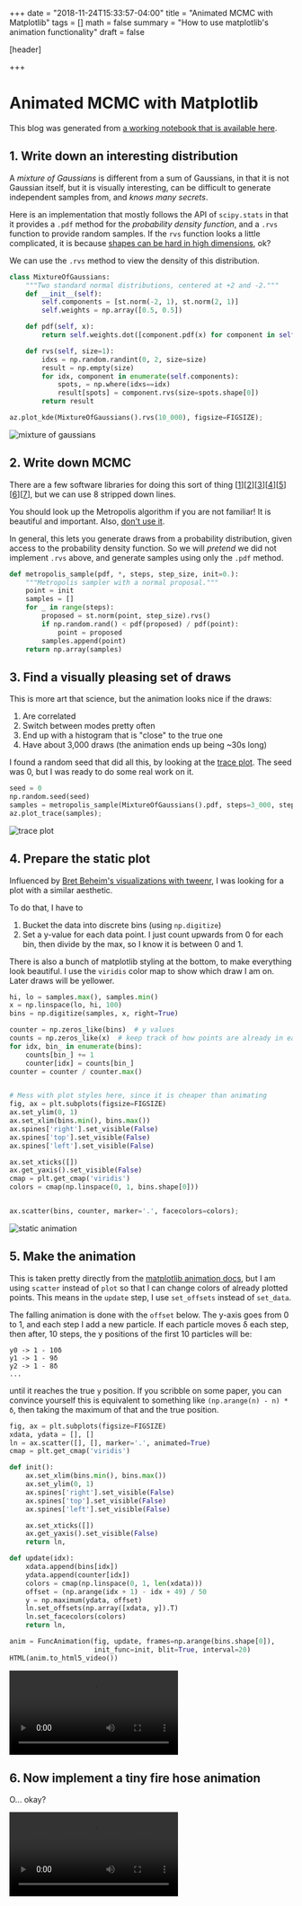 +++
date = "2018-11-24T15:33:57-04:00"
title = "Animated MCMC with Matplotlib"
tags = []
math = false
summary = "How to use matplotlib's animation functionality"
draft = false

[header]

+++

# Animated MCMC with Matplotlib

This blog was generated from [a working notebook that is available here](https://gist.github.com/ColCarroll/f6985375d3029c0651a4f41e83f99499).

## 1. Write down an interesting distribution

A _mixture of Gaussians_ is different from a sum of Gaussians, in that it is not Gaussian itself, but it is visually interesting, can be difficult to generate independent samples from, and _knows many secrets_.

Here is an implementation that mostly follows the API of `scipy.stats` in that it provides a `.pdf` method for the _probability density function_, and a `.rvs` function to provide random samples. If the `rvs` function looks a little complicated, it is because [shapes can be hard in high dimensions](https://github.com/pymc-devs/pymc3/issues?q=is%3Aissue+is%3Aopen+label%3Ashape_problem), ok?

We can use the `.rvs` method to view the density of this distribution.

```python
class MixtureOfGaussians:
    """Two standard normal distributions, centered at +2 and -2."""
    def __init__(self):
        self.components = [st.norm(-2, 1), st.norm(2, 1)]
        self.weights = np.array([0.5, 0.5])

    def pdf(self, x):
        return self.weights.dot([component.pdf(x) for component in self.components])

    def rvs(self, size=1):
        idxs = np.random.randint(0, 2, size=size)
        result = np.empty(size)
        for idx, component in enumerate(self.components):
            spots, = np.where(idxs==idx)
            result[spots] = component.rvs(size=spots.shape[0])
        return result

az.plot_kde(MixtureOfGaussians().rvs(10_000), figsize=FIGSIZE);
```

![mixture of gaussians](/img/animation-1.png)

## 2. Write down MCMC

There are a few software libraries for doing this sort of thing [[1](https://docs.pymc.io/)][[2](http://mc-stan.org/)][[3](http://edwardlib.org/)][[4](https://emcee.readthedocs.io/en/stable/)][[5](http://pyro.ai/)][[6](https://dotnet.github.io/infer/)][[7](https://www.tensorflow.org/probability/)], but we can use 8 stripped down lines.

You should look up the Metropolis algorithm if you are not familiar! It is beautiful and important. Also, [don't use it](https://colindcarroll.com/2018/01/01/bad-traces-or-dont-use-metropolis/).

In general, this lets you generate draws from a probability distribution, given access to the probability density function. So we will _pretend_ we did not implement `.rvs` above, and generate samples using only the `.pdf` method.

```python
def metropolis_sample(pdf, *, steps, step_size, init=0.):
    """Metropolis sampler with a normal proposal."""
    point = init
    samples = []
    for _ in range(steps):
        proposed = st.norm(point, step_size).rvs()
        if np.random.rand() < pdf(proposed) / pdf(point):
            point = proposed
        samples.append(point)
    return np.array(samples)
```

## 3. Find a visually pleasing set of draws

This is more art that science, but the animation looks nice if the draws:

1. Are correlated
2. Switch between modes pretty often
3. End up with a histogram that is "close" to the true one
4. Have about 3,000 draws (the animation ends up being ~30s long)

I found a random seed that did all this, by looking at the [trace plot](https://arviz-devs.github.io/arviz/examples/plot_trace.html). The seed was 0, but I was ready to do some real work on it.

```python
seed = 0
np.random.seed(seed)
samples = metropolis_sample(MixtureOfGaussians().pdf, steps=3_000, step_size=0.4)
az.plot_trace(samples);
```

![trace plot](/img/animation-2.png)

## 4. Prepare the static plot

Influenced by [Bret Beheim's visualizations with tweenr](https://twitter.com/babeheim/status/1063792960377053185), I was looking for a plot with a similar aesthetic.

To do that, I have to

1. Bucket the data into discrete bins (using `np.digitize`)
2. Set a y-value for each data point. I just count upwards from 0 for each bin, then divide by the max, so I know it is between 0 and 1.

There is also a bunch of matplotlib styling at the bottom, to make everything look beautiful. I use the `viridis` color map to show which draw I am on. Later draws will be yellower.

```python
hi, lo = samples.max(), samples.min()
x = np.linspace(lo, hi, 100)
bins = np.digitize(samples, x, right=True)

counter = np.zeros_like(bins)  # y values
counts = np.zeros_like(x)  # keep track of how points are already in each bin
for idx, bin_ in enumerate(bins):
    counts[bin_] += 1
    counter[idx] = counts[bin_]
counter = counter / counter.max()


# Mess with plot styles here, since it is cheaper than animating
fig, ax = plt.subplots(figsize=FIGSIZE)
ax.set_ylim(0, 1)
ax.set_xlim(bins.min(), bins.max())
ax.spines['right'].set_visible(False)
ax.spines['top'].set_visible(False)
ax.spines['left'].set_visible(False)

ax.set_xticks([])
ax.get_yaxis().set_visible(False)
cmap = plt.get_cmap('viridis')
colors = cmap(np.linspace(0, 1, bins.shape[0]))


ax.scatter(bins, counter, marker='.', facecolors=colors);
```

![static animation](/img/animation-3.png)

## 5. Make the animation

This is taken pretty directly from the [matplotlib animation docs](https://matplotlib.org/api/animation_api.html), but I am using `scatter` instead of `plot` so that I can change colors of already plotted points. This means in the `update` step, I use `set_offsets` instead of `set_data`.

The falling animation is done with the `offset` below. The y-axis goes from 0 to 1, and each step I add a new particle. If each particle moves δ each step, then after, 10 steps, the y positions of the first 10 particles will be:

```
y0 -> 1 - 10δ
y1 -> 1 - 9δ
y2 -> 1 - 8δ
...
```

until it reaches the true `y` position. If you scribble on some paper, you can convince yourself this is equivalent to something like `(np.arange(n) - n) * δ`, then taking the maximum of that and the true position.

```python
fig, ax = plt.subplots(figsize=FIGSIZE)
xdata, ydata = [], []
ln = ax.scatter([], [], marker='.', animated=True)
cmap = plt.get_cmap('viridis')

def init():
    ax.set_xlim(bins.min(), bins.max())
    ax.set_ylim(0, 1)
    ax.spines['right'].set_visible(False)
    ax.spines['top'].set_visible(False)
    ax.spines['left'].set_visible(False)

    ax.set_xticks([])
    ax.get_yaxis().set_visible(False)
    return ln,

def update(idx):
    xdata.append(bins[idx])
    ydata.append(counter[idx])
    colors = cmap(np.linspace(0, 1, len(xdata)))
    offset = (np.arange(idx + 1) - idx + 49) / 50
    y = np.maximum(ydata, offset)
    ln.set_offsets(np.array([xdata, y]).T)
    ln.set_facecolors(colors)
    return ln,

anim = FuncAnimation(fig, update, frames=np.arange(bins.shape[0]),
                     init_func=init, blit=True, interval=20)
HTML(anim.to_html5_video())
```

<video controls autoplay loop src="/img/falling.mp4"></video>

## 6. Now implement a tiny fire hose animation

O... okay?

<video controls autoplay loop src="/img/hose.mp4"></video>
